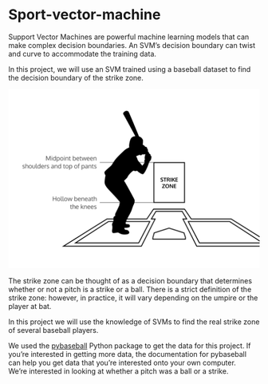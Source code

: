 # Sport-vector-machine
Support Vector Machines are powerful machine learning models that can make complex decision boundaries. An SVM’s decision boundary can twist and curve to accommodate the training data.

In this project, we will use an SVM trained using a baseball dataset to find the decision boundary of the strike zone.

![img](https://github.com/bibekuchiha/Sport-vector-machine/blob/master/strike_zone.svg)

The strike zone can be thought of as a decision boundary that determines whether or not a pitch is a strike or a ball. There is a strict definition of the strike zone: however, in practice, it will vary depending on the umpire or the player at bat.

In this project we will use the  knowledge of SVMs to find the real strike zone of several baseball players.

We used the [pybaseball](https://github.com/jldbc/pybaseball) Python package to get the data for this project. If you’re interested in getting more data, the documentation for pybaseball can help you get data that you’re interested onto your own computer.
<br>
We’re interested in looking at whether a pitch was a ball or a strike.
